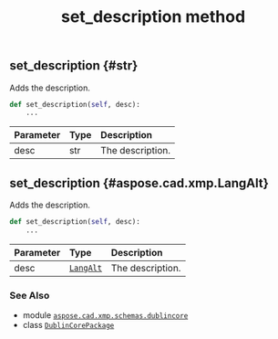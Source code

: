 ﻿---
title: set_description method
second_title: Aspose.CAD for Python via .NET API References
description: 
type: docs
weight: 80
url: /aspose.cad.xmp.schemas.dublincore/dublincorepackage/set_description/
is_root: false
---

## set_description {#str}

Adds the description.



```python
def set_description(self, desc):
    ...
```


| Parameter | Type | Description |
| :- | :- | :- |
| desc | str | The description. |


## set_description {#aspose.cad.xmp.LangAlt}

Adds the description.



```python
def set_description(self, desc):
    ...
```


| Parameter | Type | Description |
| :- | :- | :- |
| desc | [`LangAlt`](/cad/python-net/aspose.cad.xmp/langalt) | The description. |



### See Also
* module [`aspose.cad.xmp.schemas.dublincore`](../../)
* class [`DublinCorePackage`](/cad/python-net/aspose.cad.xmp.schemas.dublincore/dublincorepackage)
